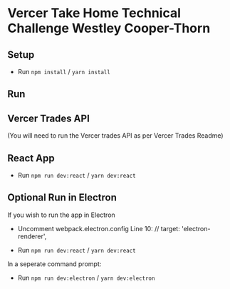 # Vercer Take Home Technical Challenge Westley Cooper-Thorn

## Setup

- Run `npm install` / `yarn install`

## Run

## Vercer Trades API

(You will need to run the Vercer trades API as per Vercer Trades Readme)

## React App

- Run `npm run dev:react` / `yarn dev:react`

## Optional Run in Electron

If you wish to run the app in Electron

- Uncomment webpack.electron.config Line 10:
   // target: 'electron-renderer',

- Run `npm run dev:react` / `yarn dev:react`

In a seperate command prompt:
- Run `npm run dev:electron` / `yarn dev:electron`
